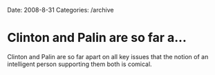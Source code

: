 Date: 2008-8-31
Categories: /archive

# Clinton and Palin are so far a...

Clinton and Palin are so far apart on all key issues that the notion of an intelligent person supporting them both is comical.
